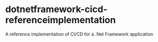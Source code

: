 # dotnetframework-cicd-referenceimplementation
A reference implementation of CI/CD for a .Net Framework application
